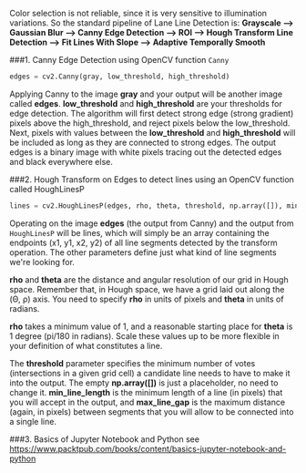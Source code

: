 Color selection is not reliable, since it is very sensitive to illumination variations. So the standard pipeline of Lane Line Detection is: 
**Grayscale --> Gaussian Blur --> Canny Edge Detection --> ROI --> Hough Transform Line Detection --> Fit Lines With Slope --> Adaptive Temporally Smooth**

###1. Canny Edge Detection using OpenCV function `Canny`
```python
edges = cv2.Canny(gray, low_threshold, high_threshold)
```
Applying Canny to the image **gray** and your output will be another image called **edges**. **low_threshold** and **high_threshold** are your thresholds for edge detection. The algorithm will first detect strong edge (strong gradient) pixels above the high_threshold, and reject pixels below the low_threshold. Next, pixels with values between the **low_threshold** and **high_threshold** will be included as long as they are connected to strong edges. The output edges is a binary image with white pixels tracing out the detected edges and black everywhere else.

###2. Hough Transform on Edges to detect lines using an OpenCV function called HoughLinesP
```python
lines = cv2.HoughLinesP(edges, rho, theta, threshold, np.array([]), min_line_length, max_line_gap)
```
Operating on the image **edges** (the output from Canny) and the output from `HoughLinesP` will be lines, which will simply be an array containing the endpoints (x1, y1, x2, y2) of all line segments detected by the transform operation. The other parameters define just what kind of line segments we're looking for.

**rho** and **theta** are the distance and angular resolution of our grid in Hough space. Remember that, in Hough space, we have a grid laid out along the (Θ, ρ) axis. You need to specify **rho** in units of pixels and **theta** in units of radians.

**rho** takes a minimum value of 1, and a reasonable starting place for **theta** is 1 degree (pi/180 in radians). Scale these values up to be more flexible in your definition of what constitutes a line.

The **threshold** parameter specifies the minimum number of votes (intersections in a given grid cell) a candidate line needs to have to make it into the output. The empty **np.array([])** is just a placeholder, no need to change it. **min_line_length** is the minimum length of a line (in pixels) that you will accept in the output, and **max_line_gap** is the maximum distance (again, in pixels) between segments that you will allow to be connected into a single line.


###3. Basics of Jupyter Notebook and Python
see https://www.packtpub.com/books/content/basics-jupyter-notebook-and-python
